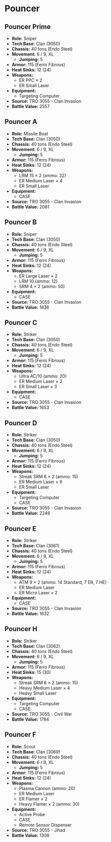 # Pouncer
## Pouncer Prime
- **Role:** Sniper
- **Tech Base:** Clan (3050)
- **Chassis:** 40 tons (Endo Steel)
- **Movement:** 6 / 9, XL
  - **Jumping:** 5
- **Armor:** 115 (Ferro Fibrous)
- **Heat Sinks:** 12 (24)
- **Weapons:**
  - ER PPC × 2
  - ER Small Laser
- **Equipment:**
  - Targeting Computer
- **Source:** TRO 3055 - Clan Invasion
- **Battle Value:** 2557

## Pouncer A
- **Role:** Missile Boat
- **Tech Base:** Clan (3050)
- **Chassis:** 40 tons (Endo Steel)
- **Movement:** 6 / 9, XL
  - **Jumping:** 5
- **Armor:** 115 (Ferro Fibrous)
- **Heat Sinks:** 12 (24)
- **Weapons:**
  - LRM 15 × 2 (ammo: 32)
  - ER Medium Laser × 4
  - ER Small Laser
- **Equipment:**
  - CASE
- **Source:** TRO 3055 - Clan Invasion
- **Battle Value:** 2081

## Pouncer B
- **Role:** Sniper
- **Tech Base:** Clan (3050)
- **Chassis:** 40 tons (Endo Steel)
- **Movement:** 6 / 9, XL
  - **Jumping:** 5
- **Armor:** 115 (Ferro Fibrous)
- **Heat Sinks:** 12 (24)
- **Weapons:**
  - ER Large Laser × 2
  - LRM 10 (ammo: 12)
  - SRM 4 × 2 (ammo: 50)
- **Equipment:**
  - CASE
- **Source:** TRO 3055 - Clan Invasion
- **Battle Value:** 1836

## Pouncer C
- **Role:** Striker
- **Tech Base:** Clan (3050)
- **Chassis:** 40 tons (Endo Steel)
- **Movement:** 6 / 9, XL
  - **Jumping:** 5
- **Armor:** 115 (Ferro Fibrous)
- **Heat Sinks:** 12 (24)
- **Weapons:**
  - Ultra AC/10 (ammo: 20)
  - ER Medium Laser × 2
  - ER Small Laser × 3
- **Equipment:**
  - CASE
- **Source:** TRO 3055 - Clan Invasion
- **Battle Value:** 1653

## Pouncer D
- **Role:** Striker
- **Tech Base:** Clan (3050)
- **Chassis:** 40 tons (Endo Steel)
- **Movement:** 6 / 9, XL
  - **Jumping:** 5
- **Armor:** 115 (Ferro Fibrous)
- **Heat Sinks:** 12 (24)
- **Weapons:**
  - Streak SRM 6 × 2 (ammo: 15)
  - ER Medium Laser × 6
  - ER Small Laser
- **Equipment:**
  - Targeting Computer
  - CASE
- **Source:** TRO 3055 - Clan Invasion
- **Battle Value:** 2246

## Pouncer E
- **Role:** Striker
- **Tech Base:** Clan (3061)
- **Chassis:** 40 tons (Endo Steel)
- **Movement:** 6 / 9, XL
  - **Jumping:** 5
- **Armor:** 115 (Ferro Fibrous)
- **Heat Sinks:** 12 (24)
- **Weapons:**
  - ATM 9 × 2 (ammo: 14 Standard, 7 ER, 7 HE)
  - ER Medium Laser
  - ER Micro Laser × 2
- **Equipment:**
  - CASE
- **Source:** TRO 3055 - Clan Invasion
- **Battle Value:** 1632

## Pouncer H
- **Role:** Striker
- **Tech Base:** Clan (3062)
- **Chassis:** 40 tons (Endo Steel)
- **Movement:** 6 / 9, XL
  - **Jumping:** 5
- **Armor:** 115 (Ferro Fibrous)
- **Heat Sinks:** 15 (30)
- **Weapons:**
  - Streak SRM 6 × 2 (ammo: 15)
  - Heavy Medium Laser × 4
  - Heavy Small Laser
- **Equipment:**
  - Targeting Computer
  - CASE
- **Source:** TRO 3055 - Civil War
- **Battle Value:** 1784

## Pouncer F
- **Role:** Scout
- **Tech Base:** Clan (3069)
- **Chassis:** 40 tons (Endo Steel)
- **Movement:** 6 / 9, XL
  - **Jumping:** 5
- **Armor:** 115 (Ferro Fibrous)
- **Heat Sinks:** 12 (24)
- **Weapons:**
  - Plasma Cannon (ammo: 20)
  - ER Medium Laser
  - ER Flamer × 2
  - Heavy Flamer × 2 (ammo: 30)
- **Equipment:**
  - Active Probe
  - CASE
  - Remote Sensor Dispenser
- **Source:** TRO 3055 - Jihad
- **Battle Value:** 1308

